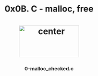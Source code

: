 <div align="center">
<h1 align="center">0x0B. C - malloc, free<h1>

<p align="center">
<img src="https://assets.imaginablefutures.com/media/images/ALX_Logo.max-200x150.png" alt="center" style="width:200px; height:105px"/>
</p>


<h3 align="center">0-malloc_checked.c</h3>

